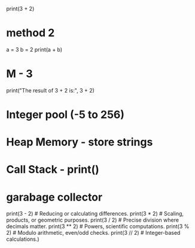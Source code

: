 print(3 + 2)
# method 2
a = 3
b = 2
print(a + b)
# M - 3
print("The result of 3 + 2 is:", 3 + 2)
# Integer pool (-5 to 256)
# Heap Memory - store strings
# Call Stack - print()
# garabage collector
print(3 - 2)   # Reducing or calculating differences.
print(3 * 2)   # Scaling, products, or geometric purposes.
print(3 / 2)   # Precise division where decimals matter.
print(3 ** 2)  # Powers, scientific computations.
print(3 % 2)   # Modulo arithmetic, even/odd checks.
print(3 // 2)  # Integer-based calculations.)
